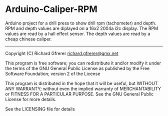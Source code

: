 # Arduino-Caliper-RPM
Arduino project for a drill press to show drill rpm (tachometer) and depth.
RPM and depth values are diplayed on a 16x2 2004a i2c display.
The RPM values are read by a hall effect sensor.
The depth values are read by a cheap chinese caliper.

----
Copyright (C) Richard Gfrerer <richard.gfrerer@gmx.net>

This program is free software; you can redistribute it and/or modify
it under the terms of the GNU General Public License as published by
the Free Software Foundation; version 2 of the License

This program is distributed in the hope that it will be useful,
but WITHOUT ANY WARRANTY; without even the implied warranty of
MERCHANTABILITY or FITNESS FOR A PARTICULAR PURPOSE.  See the
GNU General Public License for more details.

See the LICENSING file for details
